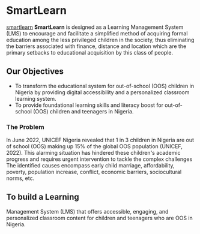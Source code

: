 # SmartLearn 


[smartlearn](https://smart-learn-snowy.vercel.app)
**SmartLearn** is designed as a
Learning Management
System (LMS) to encourage
and facilitate a simplified
method of acquiring formal
education among the less
privileged children in the
society, thus eliminating the
barriers associated with
finance, distance and
location which are the
primary setbacks to
educational acquisition by
this class of people.

## Our Objectives

- To transform the educational
  system for out-of-school (OOS)
  children in Nigeria by providing
  digital accessibility and a
  personalized classroom learning
  system.
- To provide foundational
  learning skills and literacy boost
  for out-of-school (OOS) children
  and teenagers in Nigeria.

### The Problem

In June 2022, UNICEF Nigeria revealed that 1 in 3
children in Nigeria are out of school (OOS)
making up 15% of the global OOS population
(UNICEF, 2022).
This alarming situation has hindered these
children's academic progress and requires
urgent intervention to tackle the complex
challenges
The identified causes encompass early child
marriage, affordability, poverty, population
increase, conflict, economic barriers,
sociocultural norms, etc.

## To build a Learning

Management System
(LMS) that offers
accessible, engaging, and
personalized classroom
content for children and
teenagers who are OOS
in Nigeria.


